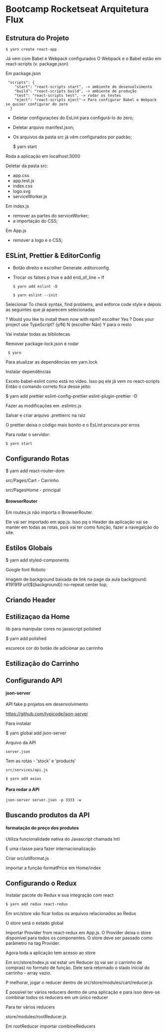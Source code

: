 # Bootcamp Rocketseat Arquitetura Flux

## Estrutura do Projeto

```
$ yarn create react-app

```

Já vem com Babel e Webpack configurados
O Webpack e o Babel estão em react-scripts (v. package.json)

Em package.json

```
 "scripts": {
    "start": "react-scripts start", -> ambiente de desenvolvimento
    "build": "react-scripts build", -> ambiente de produção
    "test": "react-scripts test", -> rodar os testes
    "eject": "react-scripts eject"-> Para configurar Babel e Webpack se quiser configurar do zero
  }

```

- Deletar configurações do EsLint para configurá-lo do zero;

- Deletar arquivo manifest.json;

- Os arquivos da pasta src já vêm configurados por padrão;

  \$ yarn start

Roda a aplicação em localhost:3000

Deletar da pasta src:

- app.css
- app.test.js
- index.css
- logo.svg
- serviceWorker.js

Em index.js

- remover as partes do serviceWorker;
- a importação do CSS;

Em App.js

- remover a logo e o CSS;

## ESLint, Prettier & EditorConfig

- Botão direito e escolher Generate .editorconfig
- Trocar os falses p true e add end_of_line = lf

      $ yarn add eslint -D

      $ yarn eslint --init

Selecionar To check syntax, find problems, and enforce code style
e depois as seguintes que já aparecem selecionadas

? Would you like to install them now with npm? escolher Yes
? Does your project use TypeScript? (y/N) N (escolher Não)
Y para o resto

Vai instalar todas as bibliotecas

Remover package-lock.json e rodar

     $ yarn

Para atualizar as dependências em yarn.lock

Instalar dependências

Exceto babel-eslint como está no vídeo. Isso pq ele já vem no react-scripts
Então o comando correto fica desse jeito:

\$ yarn add prettier eslint-config-prettier eslint-plugin-prettier -D

Fazer as modificações em .eslintrc.js

Salvar e criar arquivo .prettierrc na raiz

O prettier deixa o código mais bonito e o EsLint procura por erros

Para rodar o servidor:

```
$ yarn start

```

## Configurando Rotas

\$ yarn add react-router-dom

src/Pages/Cart - Carrinho

src/PagesHome - principal

#### BrowserRouter

Em routes.js não importa o BrowserRouter.

Ele vai ser importado em app.js. Isso pq o Header da aplicação vai se manter
em todas as rotas, pois vai ter como função, fazer a navegalção do site.

## Estilos Globais

\$ yarn add styled-components

Google font Roboto

Imagem de background baixada de link na page da aula
background: #191919 url(\${background}) no-repeat center top;

## Criando Header

## Estilizaçao da Home

lib para manipular cores no javascript polished

$ yarn add polished

escurece cor do botão de adicionar ao carrinho

## Estilização do Carrinho

## Configurando API

#### json-server

API fake p projetos em desenvolvimento

https://github.com/typicode/json-server

Para instalar

$ yarn global add json-server

Arquivo da API

    server.json

Tem as rotas - 'stock' e 'products'

    src/services/api.js

    $ yarn add axios

#### Para rodar a API

    json-server server.json -p 3333 -w

## Buscando produtos da API

#### formatação do preço dos produtos

Utiliza funcionalidade nativa do Javascript chamada Intl

É uma classe para fazer internacionalização

Criar src/utilformat.js

importar a função formatPrice em Home/index

## Configurando o Redux

Instalar pacote do Redux e sua integração com react 

    $ yarn add redux react-redux 

Em src/store vão ficar todos os arquivos relacionados ao Redux

O store será o estado global

Importar Provider from react-redux em App.js. O Provider deixa o store disponível para
todos os componentes. O store deve ser passado como parâmetro na tag Provider.

Agora toda a aplicação tem acesso ao store


Em src/store/index.js vai estar um Reducer (q vai ser o carrinho de compras) no formato de função.
Dele será retornado o stado inicial do carrinho - array vazio.

P melhorar, jogar o reducer dentro de src/store/modules/cart/reducer.js

É possível ter vários reducers dentro de uma aplicação e para isso deve-se combinar todos os reducers em 
um único reducer

Para ter vários reducers

  store/modules/rootReducer.js 

Em rootReducer importar combineReducers 





















